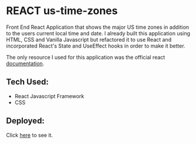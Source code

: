 # REACT us-time-zones

Front End React Application that shows the major US time zones in addition to the users current local time and date.  I already built this application using HTML, CSS and Vanilla Javascript but refactored it to use React and incorporated React's State and UseEffect hooks in order to make it better.  

The only resource I used for this application was the official react [documentation](https://reactjs.org/).  

## Tech Used: 

- React Javascript Framework
- CSS 

## Deployed: 

Click [here](https://mjh1985codeman.github.io/REACT-us-time-zones/) to see it.  